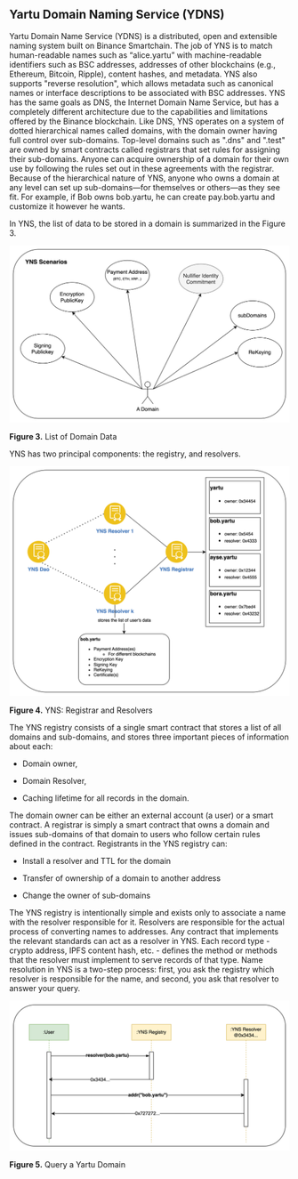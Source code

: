 ## Yartu Domain Naming Service (YDNS)

Yartu Domain Name Service (YDNS) is a distributed, open and extensible naming system built on Binance Smartchain. The job of YNS is to match human-readable names such as “alice.yartu” with machine-readable identifiers such as BSC addresses, addresses of other blockchains (e.g., Ethereum, Bitcoin, Ripple), content hashes, and metadata. YNS also supports "reverse resolution", which allows metadata such as canonical names or interface descriptions to be associated with BSC addresses. YNS has the same goals as DNS, the Internet Domain Name Service, but has a completely different architecture due to the capabilities and limitations offered by the Binance blockchain. Like DNS, YNS operates on a system of dotted hierarchical names called domains, with the domain owner having full control over sub-domains. Top-level domains such as ".dns" and ".test" are owned by smart contracts called registrars that set rules for assigning their sub-domains. Anyone can acquire ownership of a domain for their own use by following the rules set out in these agreements with the registrar. Because of the hierarchical nature of YNS, anyone who owns a domain at any level can set up sub-domains—for themselves or others—as they see fit. For example, if Bob owns bob.yartu, he can create pay.bob.yartu and customize it however he wants.

In YNS, the list of data to be stored in a domain is summarized in the Figure 3.

![List of Domain Data](/images/protocols_dns_1.png)

**Figure 3.** List of Domain Data

YNS has two principal components: the registry, and resolvers.

![YNS: Registrar and Resolvers](/images/protocols_dns_2.png)

**Figure 4.** YNS: Registrar and Resolvers

The YNS registry consists of a single smart contract that stores a list of all domains and sub-domains, and stores three important pieces of information about each:

-   Domain owner,
    
-   Domain Resolver,
    
-   Caching lifetime for all records in the domain.
    

The domain owner can be either an external account (a user) or a smart contract. A registrar is simply a smart contract that owns a domain and issues sub-domains of that domain to users who follow certain rules defined in the contract. Registrants in the YNS registry can:

-   Install a resolver and TTL for the domain
    
-   Transfer of ownership of a domain to another address
    
-   Change the owner of sub-domains
    

The YNS registry is intentionally simple and exists only to associate a name with the resolver responsible for it. Resolvers are responsible for the actual process of converting names to addresses. Any contract that implements the relevant standards can act as a resolver in YNS. Each record type - crypto address, IPFS content hash, etc. - defines the method or methods that the resolver must implement to serve records of that type. Name resolution in YNS is a two-step process: first, you ask the registry which resolver is responsible for the name, and second, you ask that resolver to answer your query.

![Query a Yartu Domain](/images/protocols_dns_3.png)

**Figure 5.** Query a Yartu Domain
